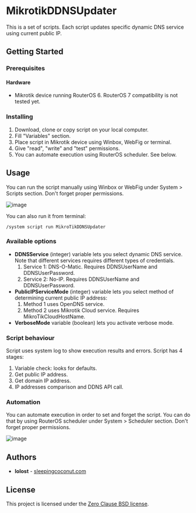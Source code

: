 

# MikrotikDDNSUpdater
This is a set of scripts. Each script updates specific dynamic DNS service using current public IP.

## Getting Started
### Prerequisites
#### Hardware
- Mikrotik device running RouterOS 6. RouterOS 7 compatibility is not tested yet.

### Installing
1. Download, clone or copy script on your local computer.
2. Fill "Variables" section.
4. Place script in Mikrotik device using Winbox, WebFig or terminal.
5. Give "read", "write" and "test" permissions.
5. You can automate execution using RouterOS scheduler. See below.

## Usage
You can run the script manually using Winbox or WebFig under System > Scripts section. Don't forget proper permissions.

![image](https://user-images.githubusercontent.com/38651148/183600649-9958dad6-2fa5-4dff-9530-85a5a96cb44d.png)

You can also run it from terminal:
```
/system script run MikroTikDDNSUpdater
```

### Available options
- **DDNSService** (integer) variable lets you select dynamic DNS service. Note that different services requires different types of credentials.
    1. Service 1: DNS-O-Matic. Requires DDNSUserName and DDNSUserPassword.
    2. Service 2: No-IP. Requires DDNSUserName and DDNSUserPassword.
- **PublicIPServiceMode** (integer) variable lets you select method of determining current public IP address: 
    1. Method 1 uses OpenDNS service.
    2. Method 2 uses Mikrotik Cloud service. Requires MikroTikCloudHostName.
- **VerboseMode** variable (boolean) lets you activate verbose mode.


### Script behaviour
Script uses system log to show execution results and errors.
Script has 4 stages:
1. Variable check: looks for defaults.
2. Get public IP address.
3. Get domain IP address.
4. IP addresses comparison and DDNS API call.

### Automation
You can automate execution in order to set and forget the script. You can do that by using RouterOS scheduler under System > Scheduler section. Don't forget proper permissions.

![image](https://user-images.githubusercontent.com/38651148/183600386-e1aa462d-2886-4f6c-be03-1efa5480a4e0.png)

## Authors
* **lolost** - [sleepingcoconut.com](https://sleepingcoconut.com/)

## License
This project is licensed under the [Zero Clause BSD license](https://opensource.org/licenses/0BSD).